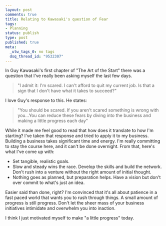 ```yaml
--- 
layout: post
comments: true
title: Relating to Kawasaki's question of Fear
tags: 
- Planning
status: publish
type: post
published: true
meta: 
  _utw_tags_0: no tags
  dsq_thread_id: "9532307"
---
```

In Guy Kawasaki's first chapter of "The Art of the Start" there was a question that I've really been asking myself the last few days.
<blockquote>"I admit it: I'm scared. I can't afford to quit my current job. Is that a sign that I don't have what it takes to succeed?"</blockquote>
I love Guy's response to this. He states:
<blockquote>"You should be scared. If you aren't scared something is wrong with you...You can reduce these fears by diving into the business and making a little progress each day"</blockquote>
While it made me feel good to read that how does it translate to how I'm starting? I've taken that response and tried to apply it to my business. Building a business takes significant time and energy. I'm really committing to stay the course here, and it can't be done overnight. From that, here's what I've come up with:
<ul>
	<li>Set tangible, realistic goals.</li>
	<li>Slow and steady wins the race. Develop the skills and build the network. Don't rush into a venture without the right amount of initial thought.</li>
	<li>Nothing goes as planned, but preparation helps. Have a vision but don't over commit to what's just an idea.</li>
</ul>
Easier said than done, right? I'm convinced that it's all about patience in a fast paced world that wants you to rush through things. A small amount of progress is still progress. Don't let the sheer mass of your business initiatives intimidate and overwhelm you into inaction.

I think I just motivated myself to make "a little progress" today.

